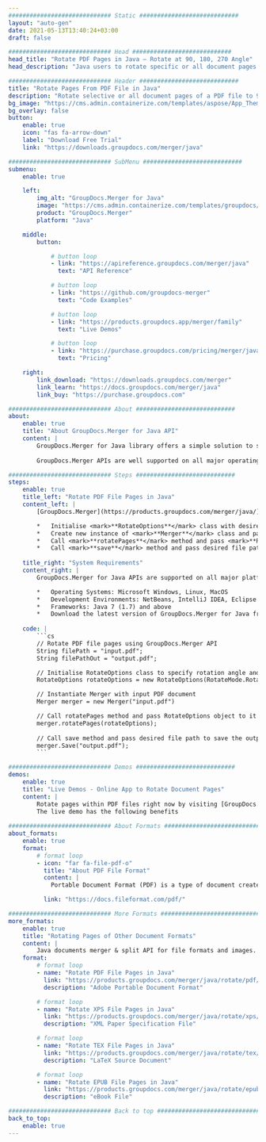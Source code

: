 ```yaml
---
############################# Static ############################
layout: "auto-gen"
date: 2021-05-13T13:40:24+03:00
draft: false

############################# Head ############################
head_title: "Rotate PDF Pages in Java – Rotate at 90, 180, 270 Angle"
head_description: "Java users to rotate specific or all document pages of a PDF file at 90, 180, 270 rotation angle using documents merger and split API."

############################# Header ############################
title: "Rotate Pages From PDF File in Java"
description: "Rotate selective or all document pages of a PDF file to 90, 180 or 270 rotation angle using documents merger & split API for Java & J2SE applications."
bg_image: "https://cms.admin.containerize.com/templates/aspose/App_Themes/V3/images/bg/header1.png"
bg_overlay: false
button:
    enable: true
    icon: "fas fa-arrow-down"
    label: "Download Free Trial"
    link: "https://downloads.groupdocs.com/merger/java"

############################# SubMenu ############################
submenu:
    enable: true

    left:
        img_alt: "GroupDocs.Merger for Java"
        image: "https://cms.admin.containerize.com/templates/groupdocs/images/product-logos/90x90-noborder/groupdocs-merger-java.png"
        product: "GroupDocs.Merger"
        platform: "Java"

    middle:
        button:

            # button loop
            - link: "https://apireference.groupdocs.com/merger/java"
              text: "API Reference"

            # button loop
            - link: "https://github.com/groupdocs-merger"
              text: "Code Examples"

            # button loop
            - link: "https://products.groupdocs.app/merger/family"
              text: "Live Demos"

            # button loop
            - link: "https://purchase.groupdocs.com/pricing/merger/java"
              text: "Pricing"

    right:
        link_download: "https://downloads.groupdocs.com/merger"
        link_learn: "https://docs.groupdocs.com/merger/java"
        link_buy: "https://purchase.groupdocs.com"

############################# About ############################
about:
    enable: true
    title: "About GroupDocs.Merger for Java API"
    content: |
        GroupDocs.Merger for Java library offers a simple solution to safely merge & split between a wide range of document formats including PDF, Microsoft Office (Word, Excel, PowerPoint, OneNote), OpenDocument, HTML, images and many others within .NET applications. By adding just a few lines of the code, perform several document operations such as move, remove, rotate, swap, extract or change the orientation of pages within the documents. The documents merging API also supports previewing document pages as an image to analyse the document structure, formatting and content on the page.
        
        GroupDocs.Merger APIs are well supported on all major operating systems and Java versions including J2SE 7.0 (1.7), J2SE 8.0 (1.8) and Java 10.

############################# Steps ############################
steps:
    enable: true
    title_left: "Rotate PDF File Pages in Java"
    content_left: |
        [GroupDocs.Merger](https://products.groupdocs.com/merger/java/) makes it easy for Java developers to rotate some specific or all pages within a PDF file at 90, 180 or 270 rotation angle by implementing a few easy steps.

        *   Initialise <mark>**RotateOptions**</mark> class with desired rotation angle and page numbers.
        *   Create new instance of <mark>**Merger**</mark> class and pass source document path as a constructor parameter.
        *   Call <mark>**rotatePages**</mark> method and pass <mark>**RotateOptions**</mark> object to it.
        *   Call <mark>**save**</mark> method and pass desired file path to save resultant document.
        
    title_right: "System Requirements"
    content_right: |
        GroupDocs.Merger for Java APIs are supported on all major platforms and operating systems. Before executing the code below, please make sure that you have the following prerequisites installled on your system.

        *   Operating Systems: Microsoft Windows, Linux, MacOS
        *   Development Environments: NetBeans, IntelliJ IDEA, Eclipse
        *   Frameworks: Java 7 (1.7) and above
        *   Download the latest version of GroupDocs.Merger for Java from [Maven](https://repository.groupdocs.com/webapp/#/artifacts/browse/tree/General/repo/com/groupdocs/groupdocs-merger)
        
    code: |
        ```cs
        // Rotate PDF file pages using GroupDocs.Merger API
        String filePath = "input.pdf";
        String filePathOut = "output.pdf";

        // Initialise RotateOptions class to specify rotation angle and page numbers
        RotateOptions rotateOptions = new RotateOptions(RotateMode.Rotate180, new int[] { 2, 3 });

        // Instantiate Merger with input PDF document
        Merger merger = new Merger("input.pdf")

        // Call rotatePages method and pass RotateOptions object to it
        merger.rotatePages(rotateOptions);
            
        // Call save method and pass desired file path to save the output document
        merger.Save("output.pdf");
        ```

############################# Demos ############################
demos:
    enable: true
    title: "Live Demos - Online App to Rotate Document Pages"
    content: |
        Rotate pages within PDF files right now by visiting [GroupDocs.Merger Live Demos](https://products.groupdocs.app/merger/pdf) website.  
        The live demo has the following benefits
        
############################# About Formats ############################
about_formats:
    enable: true
    format:
        # format loop
        - icon: "far fa-file-pdf-o"
          title: "About PDF File Format"
          content: |
            Portable Document Format (PDF) is a type of document created by Adobe back in 1990s. The purpose of this file format was to introduce a standard for representation of documents and other reference material in a format that is independent of application software, hardware as well as Operating System. The PDF file format has full capability to contain information like text, images, hyperlinks, form-fields, rich media, digital signatures, attachments, metadata, Geospatial features and 3D objects in it that can become as part of source document. In most of the cases, existing documents are converted to PDF rather than creating a new PDF from scratch. But that doesn’t mean there are no software for creation or manipulation of PDF files.

          link: "https://docs.fileformat.com/pdf/"

############################# More Formats ############################
more_formats:
    enable: true
    title: "Rotating Pages of Other Document Formats"
    content: |
        Java documents merger & split API for file formats and images. Rotate pages of some of the popular file formats as stated below.
    format: 
        # format loop
        - name: "Rotate PDF File Pages in Java"
          link: "https://products.groupdocs.com/merger/java/rotate/pdf/"
          description: "Adobe Portable Document Format"

        # format loop
        - name: "Rotate XPS File Pages in Java"
          link: "https://products.groupdocs.com/merger/java/rotate/xps/"
          description: "XML Paper Specification File"

        # format loop
        - name: "Rotate TEX File Pages in Java"
          link: "https://products.groupdocs.com/merger/java/rotate/tex/"
          description: "LaTeX Source Document"

        # format loop
        - name: "Rotate EPUB File Pages in Java"
          link: "https://products.groupdocs.com/merger/java/rotate/epub/"
          description: "eBook File"          

############################# Back to top ###############################
back_to_top:
    enable: true
---
```

